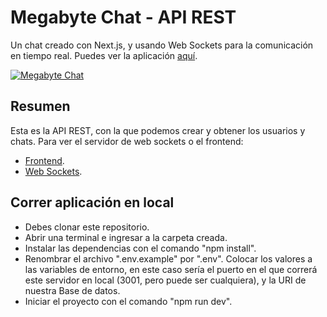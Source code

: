 # Megabyte Chat - API REST

Un chat creado con Next.js, y usando Web Sockets para la comunicación en tiempo
real. Puedes ver la aplicación [aquí](https://megabyte-chat.vercel.app/ 'aquí').

[![Megabyte Chat](https://res.cloudinary.com/dklpyhteh/image/upload/v1661742489/Portfolio/chat_bwtm5f.jpg 'Megabyte Chat')](https://res.cloudinary.com/dklpyhteh/image/upload/v1661742489/Portfolio/chat_bwtm5f.jpg 'Megabyte Chat')

## Resumen

Esta es la API REST, con la que podemos crear y obtener los usuarios y chats.
Para ver el servidor de web sockets o el frontend:

- [Frontend](https://github.com/jonathan-cursos/megabyte_chat 'Frontend').
- [Web Sockets](https://github.com/jonathangg03/megabyte-chat-sockets-server 'Web Sockets').

## Correr aplicación en local

- Debes clonar este repositorio.
- Abrir una terminal e ingresar a la carpeta creada.
- Instalar las dependencias con el comando "npm install".
- Renombrar el archivo ".env.example" por ".env". Colocar los valores a las
  variables de entorno, en este caso sería el puerto en el que correrá este
  servidor en local (3001, pero puede ser cualquiera), y la URI de nuestra Base
  de datos.
- Iniciar el proyecto con el comando "npm run dev".

